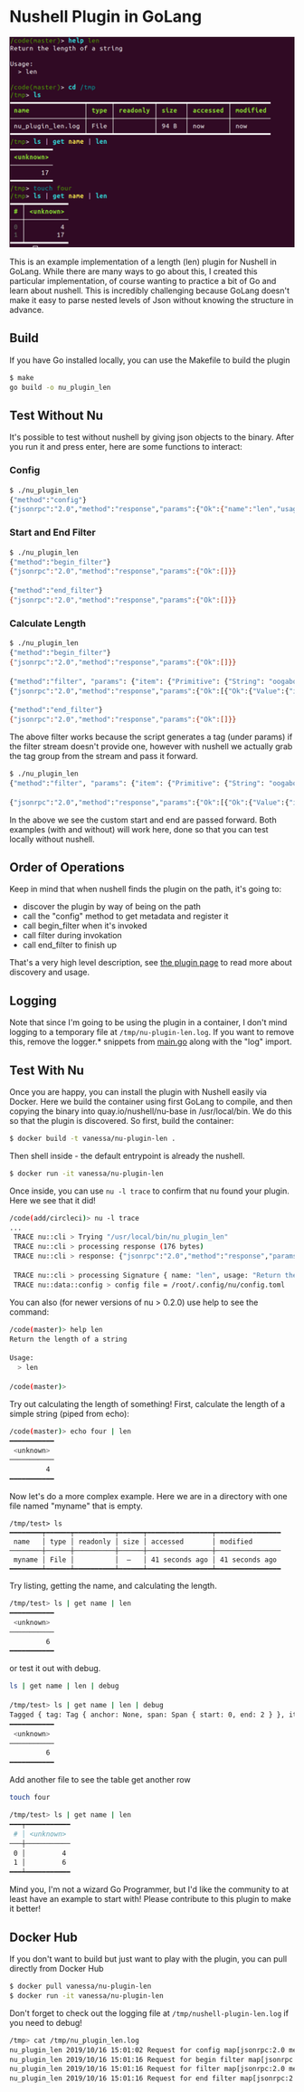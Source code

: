 # Nushell Plugin in GoLang

![img/nushell-plugin-len.png](img/nushell-plugin-len.png)

This is an example implementation of a length (len) plugin for Nushell in GoLang. While
there are many ways to go about this, I created this particular implementation,
of course wanting to practice a bit of Go and learn about nushell. This is
incredibly challenging because GoLang doesn't make it easy to parse nested
levels of Json without knowing the structure in advance.

## Build

If you have Go installed locally, you can use the Makefile to build the plugin

```bash
$ make
go build -o nu_plugin_len
```

## Test Without Nu

It's possible to test without nushell by giving json objects to the binary.
After you run it and press enter, here are some functions to interact:

### Config

```bash
$ ./nu_plugin_len
{"method":"config"}
{"jsonrpc":"2.0","method":"response","params":{"Ok":{"name":"len","usage":"Return the length of a string","positional":[],"rest_positional":null,"named":{},"is_filter":true}}}
```

### Start and End Filter

```bash
$ ./nu_plugin_len
{"method":"begin_filter"}
{"jsonrpc":"2.0","method":"response","params":{"Ok":[]}}

{"method":"end_filter"}
{"jsonrpc":"2.0","method":"response","params":{"Ok":[]}}
```

### Calculate Length

```bash
$ ./nu_plugin_len
{"method":"begin_filter"}
{"jsonrpc":"2.0","method":"response","params":{"Ok":[]}}

{"method":"filter", "params": {"item": {"Primitive": {"String": "oogabooga"}}}}
{"jsonrpc":"2.0","method":"response","params":{"Ok":[{"Ok":{"Value":{"item":{"Primitive":{"Int":9}},"tag":{"anchor":null,"span":{"end":0,"start":0}}}}}]}}

{"method":"end_filter"}
{"jsonrpc":"2.0","method":"response","params":{"Ok":[]}}
```

The above filter works because the script generates a tag (under params) if the
filter stream doesn't provide one, however with nushell we actually grab
the tag group from the stream and pass it forward. 

```bash
$ ./nu_plugin_len
{"method":"filter", "params": {"item": {"Primitive": {"String": "oogabooga"}}, "tag":{"anchor":null,"span":{"end":10,"start":12}}}}

{"jsonrpc":"2.0","method":"response","params":{"Ok":[{"Ok":{"Value":{"item":{"Primitive":{"Int":9}},"tag":{"anchor":null,"span":{"end":10,"start":12}}}}}]}}
```

In the above we see the custom start and end are passed forward. Both examples (with and without)
will work here, done so that you can test locally without nushell.

## Order of Operations

Keep in mind that when nushell finds the plugin on the path, it's going to:

 - discover the plugin by way of being on the path
 - call the "config" method to get metadata and register it
 - call begin_filter when it's invoked
 - call filter during invokation
 - call end_filter to finish up

That's a very high level description, see [the plugin page](https://github.com/nushell/contributor-book/blob/master/en/plugins.md) to read more about discovery and usage.


## Logging

Note that since I'm going to be using the plugin in a container, I don't
mind logging to a temporary file at `/tmp/nu-plugin-len.log`. If you want
to remove this, remove the logger.* snippets from [main.go](main.go) along
with the "log" import.


## Test With Nu

Once you are happy, you can install the plugin with Nushell easily via Docker.
Here we build the container using first GoLang to compile, and then
copying the binary into quay.io/nushell/nu-base in /usr/local/bin.
We do this so that the plugin is discovered. So first, build the container:

```bash
$ docker build -t vanessa/nu-plugin-len .
```

Then shell inside - the default entrypoint is already the nushell.

```bash
$ docker run -it vanessa/nu-plugin-len
```

Once inside, you can use `nu -l trace` to confirm that nu found your plugin.
Here we see that it did!

```bash
/code(add/circleci)> nu -l trace
...
 TRACE nu::cli > Trying "/usr/local/bin/nu_plugin_len"
 TRACE nu::cli > processing response (176 bytes)
 TRACE nu::cli > response: {"jsonrpc":"2.0","method":"response","params":{"Ok":{"name":"len","usage":"Return the length of a string","positional":[],"rest_positional":null,"named":{},"is_filter":true}}}

 TRACE nu::cli > processing Signature { name: "len", usage: "Return the length of a string", positional: [], rest_positional: None, named: {}, is_filter: true }
 TRACE nu::data::config > config file = /root/.config/nu/config.toml
```

You can also (for newer versions of nu > 0.2.0) use help to see the command:

```bash
/code(master)> help len
Return the length of a string

Usage:
  > len 

/code(master)> 
```

Try out calculating the length of something! First, calculate the length of a simple
string (piped from echo):

```bash
/code(master)> echo four | len
━━━━━━━━━━━
 <unknown> 
───────────
         4 
━━━━━━━━━━━
```

Now let's do a more complex example. Here we are in a directory with one file named "myname" that is empty.

```
/tmp/test> ls
━━━━━━━━┯━━━━━━┯━━━━━━━━━━┯━━━━━━┯━━━━━━━━━━━━━━━━┯━━━━━━━━━━━━━━━━
 name   │ type │ readonly │ size │ accessed       │ modified 
────────┼──────┼──────────┼──────┼────────────────┼────────────────
 myname │ File │          │  —   │ 41 seconds ago │ 41 seconds ago 
━━━━━━━━┷━━━━━━┷━━━━━━━━━━┷━━━━━━┷━━━━━━━━━━━━━━━━┷━━━━━━━━━━━━━━━━
```

Try listing, getting the name, and calculating the length.

```bash
/tmp/test> ls | get name | len
━━━━━━━━━━━
 <unknown> 
───────────
         6 
━━━━━━━━━━━
```

or test it out with debug.

```bash
ls | get name | len | debug

/tmp/test> ls | get name | len | debug
Tagged { tag: Tag { anchor: None, span: Span { start: 0, end: 2 } }, item: Primitive(Int(BigInt { sign: Plus, data: BigUint { data: [6] } })) }
━━━━━━━━━━━
 <unknown> 
───────────
         6 
━━━━━━━━━━━
```

Add another file to see the table get another row

```bash
touch four
```
```bash
/tmp/test> ls | get name | len 
━━━┯━━━━━━━━━━━
 # │ <unknown> 
───┼───────────
 0 │         4 
 1 │         6 
━━━┷━━━━━━━━━━━
```

Mind you, I'm not a wizard Go Programmer, but I'd like the community to 
at least have an example to start with! Please contribute to this plugin to make
it better!

## Docker Hub

If you don't want to build but just want to play with the plugin,
you can pull directly from Docker Hub

```bash
$ docker pull vanessa/nu-plugin-len
$ docker run -it vanessa/nu-plugin-len
```

Don't forget to check out the logging file at `/tmp/nushell-plugin-len.log` if you 
need to debug!

```bash
/tmp> cat /tmp/nu_plugin_len.log
nu_plugin_len 2019/10/16 15:01:02 Request for config map[jsonrpc:2.0 method:config params:[]]
nu_plugin_len 2019/10/16 15:01:16 Request for begin filter map[jsonrpc:2.0 method:begin_filter params:map[args:map[named:<nil> positional:<nil>] name_tag:map[anchor:<nil> span:map[end:19 start:16]]]]
nu_plugin_len 2019/10/16 15:01:16 Request for filter map[jsonrpc:2.0 method:filter params:map[item:map[Primitive:map[String:nu_plugin_len.log]] tag:map[anchor:<nil> span:map[end:2 start:0]]]]
nu_plugin_len 2019/10/16 15:01:16 Request for end filter map[jsonrpc:2.0 method:end_filter params:[]]
```
